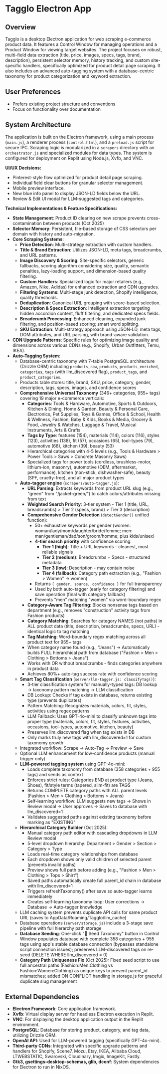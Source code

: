 # Tagglo Electron App

## Overview
Tagglo is a desktop Electron application for web scraping e-commerce product data. It features a Control Window for managing operations and a Product Window for viewing target websites. The project focuses on robust, multi-field data extraction (title, price, images, specs, tags, brand, description), persistent selector memory, history tracking, and custom site-specific handlers, specifically optimized for product detail page scraping. It also includes an advanced auto-tagging system with a database-centric taxonomy for product categorization and keyword extraction.

## User Preferences
- Prefers existing project structure and conventions
- Focus on functionality over documentation

## System Architecture
The application is built on the Electron framework, using a main process (`main.js`), a renderer process (`control.html`), and a `preload.js` script for secure IPC. Scraping logic is modularized in a `scrapers` directory with an `orchestrator.js` and specialized modules for data types. The system is configured for deployment on Replit using Node.js, Xvfb, and VNC.

**UI/UX Decisions:**
- Pinterest-style flow optimized for product detail page scraping.
- Individual field clear buttons for granular selector management.
- Mobile preview interface.
- New blue info panel to display JSON-LD fields below the URL.
- Review & Edit UI modal for LLM-suggested tags and categories.

**Technical Implementations & Feature Specifications:**
- **State Management**: Product ID clearing on new scrape prevents cross-contamination between products (Oct 2025)
- **Selector Memory**: Persistent, file-based storage of CSS selectors per domain with history and auto-migration.
- **Core Scraping Systems**:
    - **Price Detection**: Multi-strategy extraction with custom handlers.
    - **Title & Brand Extraction**: Utilizes JSON-LD, meta tags, breadcrumbs, and URL patterns.
    - **Image Discovery & Scoring**: Site-specific selectors, generic fallbacks, scoring algorithm considering size, quality, semantic penalties, lazy-loading support, and dimension-based quality filtering.
    - **Custom Handlers**: Specialized logic for major retailers (e.g., Amazon, Nike, Adidas) for enhanced extraction and CDN upgrades.
    - **Filtering Systems**: Multi-stage junk detection, Shopify intelligence, quality thresholds.
    - **Deduplication**: Canonical URL grouping with score-based selection.
    - **Description & Specs Extraction**: Intelligent extraction targeting hidden accordion content, fluff filtering, and dedicated specs fields.
    - **Breadcrumb Processing**: Enhanced cleaning, expanded junk filtering, and position-based scoring; smart word splitting.
    - **SKU Extraction**: Multi-strategy approach using JSON-LD, meta tags, DOM attributes, and URL parsing, with brand-aware validation.
- **CDN Upgrade Patterns**: Specific rules for optimizing image quality and dimensions across various CDNs (e.g., Shopify, Urban Outfitters, Temu, IKEA).
- **Auto-Tagging System**:
    - Database-centric taxonomy with 7-table PostgreSQL architecture (Drizzle ORM) including `products_raw`, `products`, `products_enriched`, `categories`, `tags` (with llm_discovered flag), `product_tags`, and `product_categories`.
    - Products table stores: title, brand, SKU, price, category, gender, description, tags, specs, images, and confidence scores
    - **Comprehensive Universal Taxonomy** (346+ categories, 955+ tags) covering 19 major e-commerce verticals:
        - **Categories**: Tools & Hardware, Automotive, Sports & Outdoors, Kitchen & Dining, Home & Garden, Beauty & Personal Care, Electronics, Pet Supplies, Toys & Games, Office & School, Health & Wellness, Fashion, Baby & Kids, Books & Media, Grocery & Food, Jewelry & Watches, Luggage & Travel, Musical Instruments, Arts & Crafts
        - **Tags by Type**: features (154), materials (114), colors (116), styles (123), activities (138), fit (57), occasions (65), tool-types (79), automotive (68), kitchen (39), beauty (53)
        - Hierarchical categories with 4-5 levels (e.g., Tools & Hardware > Power Tools > Saws > Concrete Masonry Saws)
        - Specialized tags for power tools (cordless, brushless-motor, lithium-ion, masonry), automotive (OEM, aftermarket, performance), kitchen (non-stick, dishwasher-safe), beauty (SPF, cruelty-free), and all major product types
    - **Auto-tagger engine** (`scrapers/auto-tagger.js`):
        - **URL Parsing**: Extracts keywords from product URL slug (e.g., "green" from "/jacket-green/") to catch colors/attributes missing from text
        - **Weighted Search Priority**: 3-tier system - Tier 1 (title, URL, breadcrumbs) > Tier 2 (specs, brand) > Tier 3 (description)
        - **Comprehensive Gender Detection** (`detectGender()` unified function):
            - 50+ exhaustive keywords per gender (women: woman/lady/mom/daughter/bride/femme; men: man/gentleman/dad/son/groom/homme; plus kids/unisex)
            - **4-tier search priority** with confidence scoring:
                - **Tier 1 (high)**: Title + URL keywords - cleanest, most reliable signals
                - **Tier 2 (medium)**: Breadcrumbs + Specs - structured metadata
                - **Tier 3 (low)**: Description - may contain noise
                - **Tier 4 (fallback)**: Category path extraction (e.g., "Fashion > Women" → women)
            - Returns `{ gender, source, confidence }` for full transparency
            - Used by both auto-tagger (early for category filtering) and save operation (final with category fallback)
            - Prevents "men" matching "women" via word-boundary regex
        - **Category-Aware Tag Filtering**: Blocks nonsense tags based on department (e.g., removes "construction" activity tags from Fashion products)
        - **Category Matching**: Searches for category NAMES (not paths) in ALL product data (title, description, breadcrumbs, specs, URL) - identical logic to tag matching
        - **Tag Matching**: Word-boundary regex matching across all product text for 955+ tags
        - When category name found (e.g., "Jeans") → Automatically builds FULL hierarchical path from database ("Fashion > Men > Clothing > Bottoms > Jeans")
        - Works with OR without breadcrumbs - finds categories anywhere in product data
        - Achieves 80%+ auto-tag success rate with confidence scoring
    - **Smart Tag Classification** (`server/llm-tagger.js: classifyTag()`):
        - 3-tier classification system for manually-typed tags: DB lookup → taxonomy pattern matching → LLM classification
        - DB Lookup: Checks if tag exists in database, returns existing type (prevents duplicates)
        - Pattern Matching: Recognizes materials, colors, fit, styles, activities using regex patterns
        - LLM Fallback: Uses GPT-4o-mini to classify unknown tags into proper type (materials, colors, fit, styles, features, activities, occasions, tool-types, automotive, kitchen, beauty)
        - Preserves llm_discovered flag when tag exists in DB
        - Only marks truly new tags with llm_discovered=1 for custom taxonomy growth
    - Integrated workflow: Scrape → Auto-Tag → Preview → Save
    - Optional LLM enhancement for low-confidence products (manual trigger only)
    - **LLM-powered tagging system** using GPT-4o-mini:
        - Loads complete taxonomy from database (358 categories + 955 tags) and sends as context
        - Enforces strict rules: Categories END at product type (Jeans, Shoes), fit/style terms (tapered, slim-fit) are TAGS
        - Returns COMPLETE category paths with ALL parent levels (Fashion > Men > Clothing > Bottoms > Jeans)
        - Self-learning workflow: LLM suggests new tags → Shows in Review modal → User approves → Saves to database with llm_discovered=1
        - Validates suggested paths against existing taxonomy before marking as "EXISTING"
    - **Hierarchical Category Builder** (Oct 2025):
        - Manual category path editor with cascading dropdowns in LLM Review modal
        - 5-level dropdown hierarchy: Department > Gender > Section > Category > Type
        - Loads real-time category relationships from database
        - Each dropdown shows only valid children of selected parent (prevents invalid paths)
        - Preview shows full path before adding (e.g., "Fashion > Men > Clothing > Tops > Shirt")
        - Saved paths automatically create full parent_id chain in database with llm_discovered=1
        - Triggers refreshTaxonomy() after save so auto-tagger learns immediately
        - Creates self-learning taxonomy loop: User corrections → Database → Auto-tagger knowledge
    - LLM caching system prevents duplicate API calls for same product URL (saves to AppData/Roaming/Tagglo/llm_cache)
    - Database operations (`server/storage.js`) include a 3-stage save pipeline with full hierarchy path storage
    - **Database Seeding**: One-click "🌱 Seed Taxonomy" button in Control Window populates database with complete 358 categories + 955 tags using app's stable database connection (bypasses standalone script connection issues); preserves LLM-discovered tags on re-seed (DELETE WHERE llm_discovered = 0)
    - **Category Path Uniqueness Fix** (Oct 2025): Fixed seed script to use full ancestral paths (Fashion:Men:Clothing vs Fashion:Women:Clothing) as unique keys to prevent parent_id mismatches; added ON CONFLICT handling in storage.js for graceful duplicate slug management

## External Dependencies
- **Electron Framework**: Core application framework.
- **Xvfb**: Virtual display server for headless Electron execution in Replit.
- **VNC**: For displaying the desktop application output in the Replit environment.
- **PostgreSQL**: Database for storing product, category, and tag data, utilizing Drizzle ORM.
- **OpenAI API**: Used for LLM-powered tagging (specifically GPT-4o-mini).
- **Third-party CDNs**: Integrated with specific upgrade patterns and handlers for Shopify, Scene7, Mozu, Etsy, IKEA, Alibaba Cloud, LTWEBSTATIC, Swarovski, Cloudinary, Imgix, ImageKit, Fastly.
- **Gtk3, gsettings-desktop-schemas, glib, dconf**: System dependencies for Electron to run in NixOS.